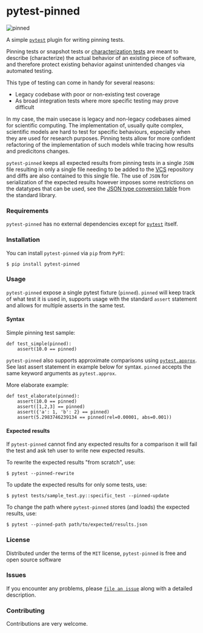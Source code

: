 pytest-pinned
===============
![pinned](https://github.com/freol35241/pytest-pinned/workflows/pinned/badge.svg)

A simple [`pytest`](https://docs.pytest.org/en/latest/) plugin for writing pinning tests.

Pinning tests or snapshot tests or [characterization tests](https://en.wikipedia.org/wiki/Characterization_test) are meant to describe (characterize) the actual behavior of an existing piece of software, and therefore protect existing behavior against unintended changes via automated testing.

This type of testing can come in handy for several reasons:
* Legacy codebase with poor or non-existing test coverage
* As broad integration tests where more specific testing may prove difficult

In my case, the main usecase is legacy and non-legacy codebases aimed for scientific computing. The implementation of, usually quite complex, scientific models are hard to test for specific behaviours, especially when they are used for research purposes. Pinning tests allow for more confident refactoring of the implementation of such models while tracing how results and predicitons changes.

`pytest-pinned` keeps all expected results from pinning tests in a single `JSON` file resulting in only a single file needing to be added to the [VCS](https://en.wikipedia.org/wiki/Version_control) repository and diffs are also contained to this single file. The use of `JSON` for serialization of the expected results however imposes some restrictions on the datatypes that can be used, see the [JSON type conversion table](https://docs.python.org/3/library/json.html#py-to-json-table) from the standard library.


### Requirements

`pytest-pinned` has no external dependencies except for [`pytest`](https://docs.pytest.org/en/latest/) itself.


### Installation

You can install `pytest-pinned` via `pip` from `PyPI`:

    $ pip install pytest-pinned


### Usage

`pytest-pinned` expose a single pytest fixture (`pinned`). `pinned` will keep track of what test it is used in, supports usage with the standard `assert` statement and allows for multiple asserts in the same test.

#### Syntax

Simple pinning test sample:
```
def test_simple(pinned):
    assert(10.0 == pinned)
```

`pytest-pinned` also supports approximate comparisons using [`pytest.approx`](https://docs.pytest.org/en/latest/reference.html#pytest-approx). See last assert statement in example below for syntax. `pinned` accepts the same keyword arguments as `pytest.approx`.

More elaborate example:
```
def test_elaborate(pinned):
    assert(10.0 == pinned)
    assert([1,2,3] == pinned)
    assert({'a': 1, 'b': 2} == pinned)
    assert(5.2983746239134 == pinned(rel=0.00001, abs=0.001))
```
#### Expected results

If `pytest-pinned` cannot find any expected results for a comparison it will fail the test and ask teh user to write new expected results.

To rewrite the expected results "from scratch", use:

    $ pytest --pinned-rewrite

To update the expected results for only some tests, use:

    $ pytest tests/sample_test.py::specific_test --pinned-update

To change the path where `pytest-pinned` stores (and loads) the expected results, use:

    $ pytest --pinned-path path/to/expected/results.json

### License

Distributed under the terms of the `MIT` license, `pytest-pinned` is free and open source software

### Issues

If you encounter any problems, please [`file an issue`](https://github.com/freol35241/pytest-pinned/issues) along with a detailed description.

### Contributing

Contributions are very welcome.